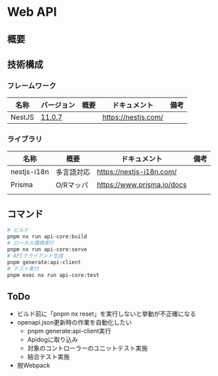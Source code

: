 # Web API

## 概要

## 技術構成

### フレームワーク

| 名称   | バージョン                                        | 概要 | ドキュメント        | 備考 |
| ------ | ------------------------------------------------- | ---- | ------------------- | ---- |
| NestJS | [11.0.7](https://github.com/nestjs/nest/releases) |      | https://nestjs.com/ |      |

### ライブラリ

| 名称        | 概要       | ドキュメント               | 備考 |
| ----------- | ---------- | -------------------------- | ---- |
| nestjs-i18n | 多言語対応 | https://nestjs-i18n.com/   |      |
| Prisma      | O/Rマッパ  | https://www.prisma.io/docs |      |
|             |            |                            |      |

## コマンド

``` bash
# ビルド
pnpm nx run api-core:build
# ローカル環境実行
pnpm nx run api-core:serve
# APIクライアント生成
pnpm generate:api-client
# テスト実行
pnpm exec nx run api-core:test
```

## ToDo

- ビルド前に「pnpm nx reset」を実行しないと挙動が不正確になる
- openapi.json更新時の作業を自動化したい
  - pnpm generate:api-client実行
  - Apidogに取り込み
  - 対象のコントローラーのユニットテスト実施
  - 結合テスト実施
- 脱Webpack
